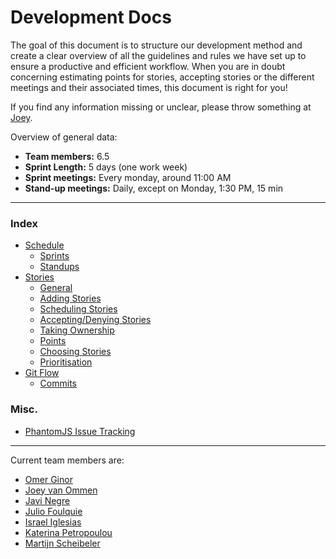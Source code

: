 # Development Docs #

The goal of this document is to structure our development method and create a clear overview of all the guidelines and rules we have set up to ensure a productive and efficient workflow. When you are in doubt concerning estimating points for stories, accepting stories or the different meetings and their associated times, this document is right for you! 

If you find any information missing or unclear, please throw something at [Joey](mailto:joey@twittercounter.com).

Overview of general data:
* __Team members:__ 6.5
* __Sprint Length:__ 5 days (one work week)
* __Sprint meetings:__ Every monday, around 11:00 AM
* __Stand-up meetings:__ Daily, except on Monday, 1:30 PM, 15 min

* * *

### Index ###
* [Schedule](schedule.md)
	* [Sprints](schedule.md#sprints)
	* [Standups](schedule.md#standups)
* [Stories](stories.md)
	* [General](stories.md#storiesgeneral)
	* [Adding Stories](stories.md#addingstories)
	* [Scheduling Stories](stories.md#schedulingstories)
	* [Accepting/Denying Stories](stories.md#aodstories)
	* [Taking Ownership](stories.md#takingownership)
	* [Points](stories.md#points)
	* [Choosing Stories](stories.md#choosingstories)
	* [Prioritisation](stories.md#prioritisation)
* [Git Flow](git-flow.md)
	* [Commits](git-flow.md#commits)

### Misc. ###
* [PhantomJS Issue Tracking](misc/phantom-js-findings.md)

* * *

Current team members are:
* [Omer Ginor](https://twitter.com/mightyom)
* [Joey van Ommen](https://twitter.com/Joeynoh)
* [Javi Negre](https://twitter.com/javielnegre)
* [Julio Foulquie](https://twitter.com/julioelpoeta)
* [Israel Iglesias](https://twitter.com/israblekia)
* [Katerina Petropoulou](https://twitter.com/kat_petropoulou)
* [Martijn Scheibeler](https://twitter.com/martijnsch)

